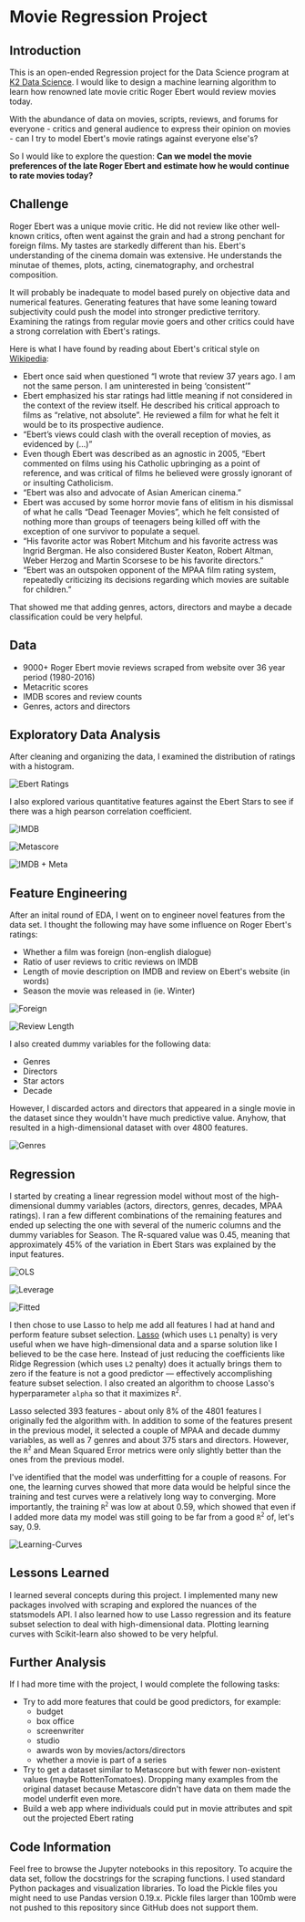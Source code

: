 # Movie Regression Project

## Introduction

This is an open-ended Regression project for the Data Science program at [K2 Data Science](http://k2datascience.com). I would like to design a machine learning algorithm to learn how renowned late movie critic Roger Ebert would review movies today.

With the abundance of data on movies, scripts, reviews, and forums for everyone - critics and general audience to express their opinion on movies - can I try to model Ebert's movie ratings against everyone else's?

So I would like to explore the question: **Can we model the movie preferences of the late Roger Ebert and estimate how he would continue to rate movies today?**

## Challenge

Roger Ebert was a unique movie critic. He did not review like other well-known critics, often went against the grain and had a strong penchant for foreign films. My tastes are starkedly different than his. Ebert's understanding of the cinema domain was extensive. He understands the minutae of themes, plots, acting, cinematography, and orchestral composition.

It will probably be inadequate to model based purely on objective data and numerical features. Generating features that have some leaning toward subjectivity could push the model into stronger predictive territory. Examining the ratings from regular movie goers and other critics could have a strong correlation with Ebert's ratings.

Here is what I have found by reading about Ebert's critical style on [Wikipedia](https://en.wikipedia.org/wiki/Roger_Ebert#Critical_style):

- Ebert once said when questioned “I wrote that review 37 years ago. I am not the same person. I am uninterested in being ‘consistent’”
- Ebert emphasized his star ratings had little meaning if not considered in the context of the review itself. He described his critical approach to films as “relative, not absolute”. He reviewed a film for what he felt it would be to its prospective audience.
- “Ebert’s views could clash with the overall reception of movies, as evidenced by (…)”
- Even though Ebert was described as an agnostic in 2005, “Ebert commented on films using his Catholic upbringing as a point of reference, and was critical of films he believed were grossly ignorant of or insulting Catholicism.
- “Ebert was also and advocate of Asian American cinema.”
- Ebert was accused by some horror movie fans of elitism in his dismissal of what he calls “Dead Teenager Movies”, which he felt consisted of nothing more than groups of teenagers being killed off with the exception of one survivor to populate a sequel.
- “His favorite actor was Robert Mitchum and his favorite actress was Ingrid Bergman. He also considered Buster Keaton, Robert Altman, Weber Herzog and Martin Scorsese to be his favorite directors.”
- “Ebert was an outspoken opponent of the MPAA film rating system, repeatedly criticizing its decisions regarding which movies are suitable for children.”

That showed me that adding genres, actors, directors and maybe a decade classification could be very helpful.


## Data

- 9000+ Roger Ebert movie reviews scraped from website over 36 year period (1980-2016)
- Metacritic scores
- IMDB scores and review counts
- Genres, actors and directors

## Exploratory Data Analysis

After cleaning and organizing the data, I examined the distribution of ratings with a histogram.

![Ebert Ratings](images/ratings_histogram.png)

I also explored various quantitative features against the Ebert Stars to see if there was a high pearson correlation coefficient.

![IMDB](images/imdb.png)

![Metascore](images/meta.png)

![IMDB + Meta](images/imdb_meta.png)

## Feature Engineering

After an inital round of EDA, I went on to engineer novel features from the data set. I thought the following may have some influence on Roger Ebert's ratings:

- Whether a film was foreign (non-english dialogue)
- Ratio of user reviews to critic reviews on IMDB
- Length of movie description on IMDB and review on Ebert's website (in words)
- Season the movie was released in (ie. Winter)

![Foreign](images/foreign.png)

![Review Length](images/review.png)

I also created dummy variables for the following data:

- Genres
- Directors
- Star actors
- Decade

However, I discarded actors and directors that appeared in a single movie in the dataset since they wouldn't have much predictive value. Anyhow, that resulted in a high-dimensional dataset with over 4800 features.

![Genres](images/genres.png)

## Regression

I started by creating a linear regression model without most of the high-dimensional dummy variables (actors, directors, genres, decades, MPAA ratings). I ran a few different combinations of the remaining features and ended up selecting the one with several of the numeric columns and the dummy variables for Season. The R-squared value was 0.45, meaning that approximately 45% of the variation in Ebert Stars was explained by the input features.

![OLS](images/ols_results_2.png)

![Leverage](images/leverage.png)

![Fitted](images/fitted.png)

I then chose to use Lasso to help me add all features I had at hand and perform feature subset selection. [Lasso](http://scikit-learn.org/stable/modules/linear_model.html#lasso) (which uses `L1` penalty) is very useful when we have high-dimensional data and a sparse solution like I believed to be the case here. Instead of just reducing the coefficients like Ridge Regression (which uses `L2` penalty) does it actually brings them to zero if the feature is not a good predictor — effectively accomplishing feature subset selection. I also created an algorithm to choose Lasso's hyperparameter `alpha` so that it maximizes `R`<sup>`2`</sup>.

Lasso selected 393 features - about only 8% of the 4801 features I originally fed the algorithm with. In addition to some of the features present in the previous model, it selected a couple of MPAA and decade dummy variables, as well as 7 genres and about 375 stars and directors. However, the `R`<sup>`2`</sup> and Mean Squared Error metrics were only slightly better than the ones from the previous model.

I've identified that the model was underfitting for a couple of reasons. For one, the learning curves showed that more data would be helpful since the training and test curves were a relatively long way to converging.  More importantly, the training `R`<sup>`2`</sup> was low at about 0.59, which showed that even if I added more data my model was still going to be far from a good `R`<sup>`2`</sup> of, let's say, 0.9.

![Learning-Curves](images/learning-curves.png)

## Lessons Learned

I learned several concepts during this project. I implemented many new packages involved with scraping and explored the nuances of the statsmodels API. I also learned how to use Lasso regression and its feature subset selection to deal with high-dimensional data. Plotting learning curves with Scikit-learn also showed to be very helpful.

## Further Analysis

If I had more time with the project, I would complete the following tasks:
- Try to add more features that could be good predictors, for example:
  - budget
  - box office
  - screenwriter
  - studio
  - awards won by movies/actors/directors
  - whether a movie is part of a series
- Try to get a dataset similar to Metascore but with fewer non-existent values (maybe RottenTomatoes). Dropping many examples from the original dataset because Metascore didn't have data on them made the model underfit even more.
- Build a web app where individuals could put in movie attributes and spit out the projected Ebert rating

## Code Information

Feel free to browse the Jupyter notebooks in this repository. To acquire the data set, follow the docstrings for the scraping functions. I used standard Python packages and visualization libraries. To load the Pickle files you might need to use Pandas version 0.19.x. Pickle files larger than 100mb were not pushed to this repository since GitHub does not support them.

